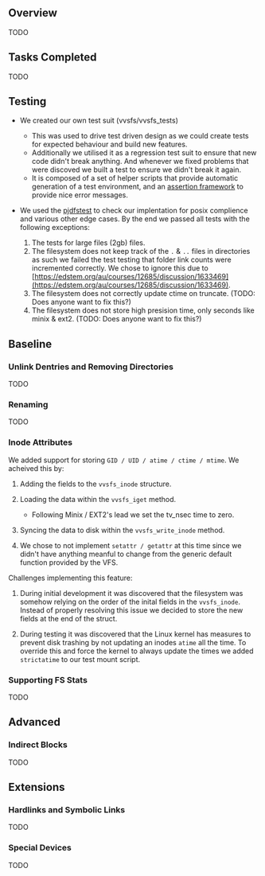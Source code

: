 ## Overview

TODO

## Tasks Completed

TODO

## Testing

 * We created our own test suit (vvsfs/vvsfs_tests)
    - This was used to drive test driven design as we could create tests for expected behaviour and build new features.
    - Additionally we utilised it as a regression test suit to ensure that new code didn't break anything. And whenever we fixed problems that were discoved we built a test to ensure we didn't break it again.
    - It is composed of a set of helper scripts that provide automatic generation of a test environment, and an [assertion framework](https://github.com/torokmark/assert.sh/blob/main/assert.sh) to provide nice error messages.

 * We used the [pjdfstest](https://github.com/pjd/pjdfstest) to check our implentation for posix complience and various other edge cases. By the end we passed all tests with the following exceptions:
    1. The tests for large files (2gb) files.
    2. The filesystem does not keep track of the `.` & `..` files in directories as such we failed the test testing that folder link counts were incremented correctly. We chose to ignore this due to [https://edstem.org/au/courses/12685/discussion/1633469](https://edstem.org/au/courses/12685/discussion/1633469).
    3. The filesystem does not correctly update ctime on truncate. (TODO: Does anyone want to fix this?)
    4. The filesystem does not store high presision time, only seconds like minix & ext2. (TODO: Does anyone want to fix this?)

## Baseline

### Unlink Dentries and Removing Directories

TODO

### Renaming

TODO

### Inode Attributes

We added support for storing `GID / UID / atime / ctime / mtime`. We acheived this by:

  1. Adding the fields to the `vvsfs_inode` structure.

  2. Loading the data within the `vvsfs_iget` method.
      - Following Minix / EXT2's lead we set the tv_nsec time to zero.

  3. Syncing the data to disk within the `vvsfs_write_inode` method.

  4. We chose to not implement `setattr / getattr` at this time since we didn't have anything meanful to change from the generic default function provided by the VFS.

Challenges implementing this feature:

  1. During initial development it was discovered that the filesystem was somehow relying on the order of the inital fields in the `vvsfs_inode`. Instead of properly resolving this issue we decided to store the new fields at the end of the struct.

  2. During testing it was discovered that the Linux kernel has measures to prevent disk trashing by not updating an inodes `atime` all the time. To override this and force the kernel to always update the times we added `strictatime` to our test mount script.

### Supporting FS Stats

TODO

## Advanced

### Indirect Blocks

TODO

## Extensions

### Hardlinks and Symbolic Links

TODO

### Special Devices

TODO
